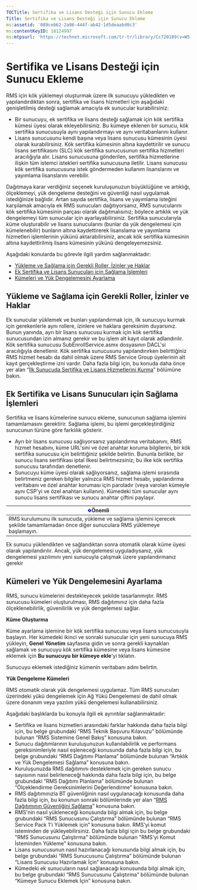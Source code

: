 ```yaml
---
TOCTitle: Sertifika ve Lisans Desteği için Sunucu Ekleme
Title: Sertifika ve Lisans Desteği için Sunucu Ekleme
ms:assetid: '089ceb62-2a96-444f-ab42-1d5deaabd0c3'
ms:contentKeyID: 18124997
ms:mtpsurl: 'https://technet.microsoft.com/tr-tr/library/Cc720189(v=WS.10)'
---
```


Sertifika ve Lisans Desteği için Sunucu Ekleme
==============================================

RMS için kök yüklemeyi oluşturmak üzere ilk sunucuyu yükledikten ve yapılandırdıktan sonra, sertifika ve lisans hizmetleri için aşağıdaki genişletilmiş desteği sağlamak amacıyla ek sunucular kurabilirsiniz:

-   Bir sunucuyu, ek sertifika ve lisans desteği sağlamak için kök sertifika kümesi üyesi olarak ekleyebilirsiniz. Bu kümeye eklenen bir sunucu, kök sertifika sunucusuyla aynı yapılandırmayı ve aynı veritabanlarını kullanır.
-   Lisans sunucusunu kendi başına veya lisans sunucusu kümesinin üyesi olarak kurabilirsiniz. Kök sertifika kümesinin altına kaydettirilir ve sunucu lisans sertifikasını (SLC) kök sertifika sunucusunun sertifika hizmetleri aracılığıyla alır. Lisans sunucusuna gönderilen, sertifika hizmetlerine ilişkin tüm istemci istekleri sertifika sunucusuna iletilir. Lisans sunucusu kök sertifika sunucusuna istek göndermeden kullanım lisanslarını ve yayımlama lisanslarını verebilir.

Dağıtmaya karar verdiğiniz seçenek kuruluşunuzun büyüklüğüne ve artıklığı, ölçeklemeyi, yük dengeleme desteğini ve güvenliği nasıl uygulamak istediğinize bağlıdır. Artan sayıda sertifika, lisans ve yayımlama isteğini karşılamak amacıyla ek RMS sunucuları dağıtıyorsanız, RMS sunucularını kök sertifika kümesinin parçası olarak dağıtmalısınız; böylece artıklık ve yük dengelemeyi tüm sunucular için ayarlayabilirsiniz. Sertifika sunucularıyla küme oluşturabilir ve lisans sunucularını (bunlar da yük dengelemesi için kümelenebilir) bunların altına kaydettirerek lisanslama ve yayımlama hizmetleri işlemlerinin yükünü aktarabilirsiniz, ancak kök sertifika kümesinin altına kaydettirilmiş lisans kümesinin yükünü dengeleyemezsiniz.

Aşağıdaki konularda bu görevle ilgili yardım sağlanmaktadır:

-   [Yükleme ve Sağlama için Gerekli Roller, İzinler ve Haklar](#bkmk_1)
-   [Ek Sertifika ve Lisans Sunucuları için Sağlama İşlemleri](#bkmk_2)
-   [Kümeleri ve Yük Dengelemesini Ayarlama](#bkmk_3)

<span id="BKMK_1"></span>
Yükleme ve Sağlama için Gerekli Roller, İzinler ve Haklar
---------------------------------------------------------

Ek sunucular yüklemek ve bunları yapılandırmak için, ilk sunucuyu kurmak için gerekenlerle aynı rollere, izinlere ve haklara gereksinim duyarsınız. Bunun yanında, ayrı bir lisans sunucusu kurmak için kök sertifika sunucusundan izin almanız gerekir ve bu işlem alt kayıt olarak adlandırılır. Kök sertifika sunucusu SubEnrollService.asmx dosyasının DACL'si aracılığıyla denetlenir. Kök sertifika sunucusunu yapılandırırken belirttiğiniz RMS hizmet hesabı da dahil olmak üzere RMS Service Group üyelerinin alt kayıt gerçekleştirme izni vardır. Daha fazla bilgi için, bu konuda daha önce yer alan “[İlk Sunucuda Sertifika ve Lisans Hizmetlerini Kurma](https://technet.microsoft.com/cce29a2f-984f-48ed-9187-0eb68286ec5b)” bölümüne bakın.

<span id="BKMK_2"></span>
Ek Sertifika ve Lisans Sunucuları için Sağlama İşlemleri
--------------------------------------------------------

Sertifika ve lisans kümelerine sunucu ekleme, sunucunun sağlama işlemini tamamlamasını gerektirir. Sağlama işlemi, bu işlemi gerçekleştirdiğiniz sunucunun türüne göre farklılık gösterir.

-   Ayrı bir lisans sunucusu sağlıyorsanız yapılandırma veritabanını, RMS hizmet hesabını, küme URL'sini ve özel anahtar koruma bilgilerini, bir kök sertifika sunucusu için belirttiğiniz şekilde belirtin. Bununla birlikte, bir sunucu lisans sertifikası iptal ilkesi belirtmezsiniz; bu ilke kök sertifika sunucusu tarafından denetlenir.
-   Sunucuyu küme üyesi olarak sağlıyorsanız, sağlama işlemi sırasında belirtmeniz gereken bilgiler yalnızca RMS hizmet hesabı, yapılandırma veritabanı ve özel anahtar koruması için paroladır (veya varolan kümeyle aynı CSP'yi ve özel anahtarı kullanın). Kümedeki tüm sunucular aynı sunucu lisans sertifikası ve sunucu anahtar çiftini paylaşır.

| ![](/security-updates/images/Cc720189.Important(WS.10).gif)Önemli                                                           |
|----------------------------------------------------------------------------------------------------------------------------------------|
| RMS kurulumunu ilk sunucuda, yükleme ve sağlama işlemini içerecek şekilde tamamlamadan önce diğer sunuculara RMS yüklemeye başlamayın. |

Ek sunucu yüklendikten ve sağlandıktan sonra otomatik olarak küme üyesi olarak yapılandırılır. Ancak, yük dengelemesi uyguladıysanız, yük dengelemesi yazılımını yeni sunucuyla çalışmak üzere yapılandırmanız gerekir

<span id="BKMK_3"></span>
Kümeleri ve Yük Dengelemesini Ayarlama
--------------------------------------

RMS, sunucu kümelerini destekleyecek şekilde tasarlanmıştır. RMS sunucusu kümeleri oluşturulması, RMS dağıtımınız için daha fazla ölçeklenebilirlik, güvenilirlik ve yük dengelemesi sağlar.

**Küme Oluşturma**

Küme ayarlama işlemine bir kök sertifika sunucusu veya lisans sunucusuyla başlayın. Her kümedeki ikinci ve sonraki sunucular için yeni sunucuya RMS yükleyin, **Genel Yönetim** sayfasına gidin ve sonra gerekli kaynakları sağlamak ve sunucuyu kök sertifika kümesine veya lisans kümesine eklemek için **Bu sunucuyu bir kümeye ekle**'yi tıklatın.

Sunucuyu eklemek istediğiniz kümenin veritabanı adını belirtin.

**Yük Dengeleme Kümeleri**

RMS otomatik olarak yük dengelemesi uygulamaz. Tüm RMS sunucuları üzerindeki yükü dengelemek için Ağ Yükü Dengelemesi de dahil olmak üzere donanım veya yazılım yükü dengelemesi kullanabilirsiniz.

Aşağıdaki başlıklarda bu konuyla ilgili ek ayrıntılar sağlanmaktadır:

-   Sertifika ve lisans hizmetleri arasındaki farklar hakkında daha fazla bilgi için, bu belge grubundaki “RMS Teknik Başvuru Kılavuzu” bölümünde bulunan “RMS Sistemine Genel Bakış” konusuna bakın.
-   Sunucu dağıtımlarının kuruluşunuzun kullanılabilirlik ve performans gereksinimleriyle nasıl eşleneceği konusunda daha fazla bilgi için, bu belge grubundaki “RMS Dağıtımı Planlama” bölümünde bulunan “Artıklık ve Yük Dengelemesi Sağlama” konusuna bakın.
-   Kuruluşunuzda RMS dağıtımını desteklemek için gereken sunucu sayısının nasıl belirleneceği hakkında daha fazla bilgi için, bu belge grubundaki “RMS Dağıtımı Planlama” bölümünde bulunan “Ölçeklendirme Gereksinimlerini Değerlendirme” konusuna bakın.
-   RMS dağıtımınızla BT güvenliğinin nasıl uygulanacağı konusunda daha fazla bilgi için, bu konunun sonraki bölümlerinde yer alan “[RMS Dağıtımının Güvenliğini Sağlama](https://technet.microsoft.com/6de8b636-a824-4844-aefc-f26347abfc14)” konusuna bakın.
-   RMS'nin nasıl yükleneceği konusunda bilgi almak için, bu belge grubundaki “RMS Sunucusunu Çalıştırma” bölümünde bulunan “RMS Service Pack 1'i Yüklemek için” konusuna bakın.
    RMS'yi komut isteminden de yükleyebilirsiniz. Daha fazla bilgi için bu belge grubundaki "RMS Sunucusunu Çalıştırma" bölümünde bulunan "RMS'yi Komut İsteminden Yükleme" konusuna bakın.
-   Lisans sunucusunun nasıl hazırlanacağı konusunda bilgi almak için, bu belge grubundaki “RMS Sunucusunu Çalıştırma” bölümünde bulunan “Lisans Sunucusu Hazırlamak İçin” konusuna bakın.
-   Kümedeki ek sunucuların nasıl sağlanacağı konusunda bilgi almak için, bu belge grubundaki “RMS Sunucusunu Çalıştırma” bölümünde bulunan “Kümeye Sunucu Eklemek İçin” konusuna bakın.
